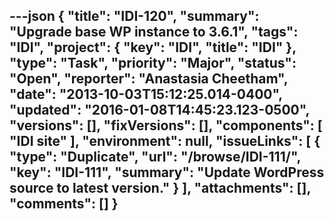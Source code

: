 ---json
{
  "title": "IDI-120",
  "summary": "Upgrade base WP instance to 3.6.1",
  "tags": "IDI",
  "project": {
    "key": "IDI",
    "title": "IDI"
  },
  "type": "Task",
  "priority": "Major",
  "status": "Open",
  "reporter": "Anastasia Cheetham",
  "date": "2013-10-03T15:12:25.014-0400",
  "updated": "2016-01-08T14:45:23.123-0500",
  "versions": [],
  "fixVersions": [],
  "components": [
    "IDI site"
  ],
  "environment": null,
  "issueLinks": [
    {
      "type": "Duplicate",
      "url": "/browse/IDI-111/",
      "key": "IDI-111",
      "summary": "Update WordPress source to latest version."
    }
  ],
  "attachments": [],
  "comments": []
}
---

        